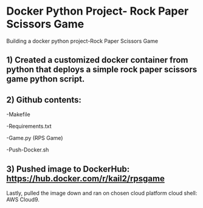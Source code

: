 # Docker Python Project- Rock Paper Scissors Game
Building a docker python project-Rock Paper Scissors Game

## 1) Created  a customized docker container from python that deploys a simple rock paper scissors game python script.

## 2) Github contents:
-Makefile

-Requirements.txt

-Game.py (RPS Game)

-Push-Docker.sh

## 3) Pushed image to DockerHub: https://hub.docker.com/r/kail2/rpsgame

Lastly, pulled the image down and ran on chosen cloud platform cloud shell: AWS Cloud9.
